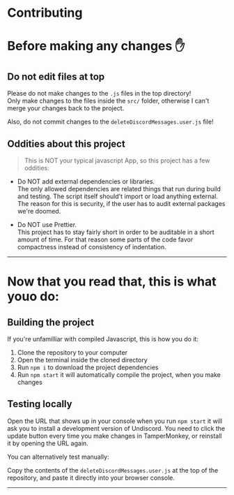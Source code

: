# Contributing

# Before making any changes ✋
## Do not edit files at top

Please do not make changes to the `.js` files in the top directory!  
Only make changes to the files inside the `src/` folder, otherwise I can't merge your changes back to the project.

Also, do not commit changes to the `deleteDiscordMessages.user.js` file!

## Oddities about this project

> This is NOT your typical javascript App, so this project has a few oddities:

- Do NOT add external dependencies or libraries.  
  The only allowed dependencies are related things that run during build and testing.
  The script itself should't import or load anything external.
  The reason for this is security, if the user has to audit external packages we're doomed.

- Do NOT use Prettier.  
  This project has to stay fairly short in order to be auditable in a short amount of time.
  For that reason some parts of the code favor compactness instead of consistency of indentation.


-------------------------------------------------------------------------------

# Now that you read that, this is what youo do:

## Building the project

If you're unfamilliar with compiled Javascript, this is how you do it:

1. Clone the repository to your computer
2. Open the terminal inside the cloned directory
3. Run `npm i` to download the project dependencies 
4. Run `npm start` it will automatically compile the project, when you make changes

## Testing locally

Open the URL that shows up in your console when you run `npm start` it will ask you to install a development version of Undiscord.
You need to click the update button every time you make changes in TamperMonkey, or reinstall it by opening the URL again.

You can alternatively test manually:

Copy the contents of the `deleteDiscordMessages.user.js` at the top of the repository,
and paste it directly into your browser console.

----------------------------------------------------------------

